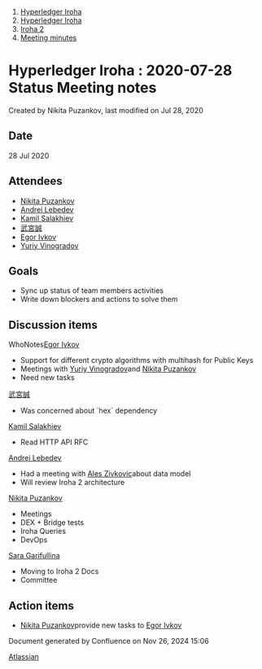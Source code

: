 1. [Hyperledger Iroha](index.html)
2. [Hyperledger Iroha](Hyperledger-Iroha_20873224.html)
3. [Iroha 2](Iroha-2_21012047.html)
4. [Meeting minutes](Meeting-minutes_21016015.html)

# Hyperledger Iroha : 2020-07-28 Status Meeting notes

Created by Nikita Puzankov, last modified on Jul 28, 2020

## Date

28 Jul 2020

## Attendees

- [Nikita Puzankov](https://lf-hyperledger.atlassian.net/wiki/people/5df113768998970e5b434e0a?ref=confluence)
- [Andrei Lebedev](https://lf-hyperledger.atlassian.net/wiki/people/557058:c02f1b3d-42e6-4519-ba84-2d0476dccbc9?ref=confluence)
- [Kamil Salakhiev](https://lf-hyperledger.atlassian.net/wiki/people/557058:07723e0b-a027-4cc4-ad6d-324e41cccb4d?ref=confluence)
- [武宮誠](https://lf-hyperledger.atlassian.net/wiki/people/557058:12c320e6-5d17-404f-b20e-bfa5721ae960?ref=confluence)
- [Egor Ivkov](https://lf-hyperledger.atlassian.net/wiki/people/5dd9631c1cf3c20ef5ff9f0f?ref=confluence)
- [Yuriy Vinogradov](https://lf-hyperledger.atlassian.net/wiki/people/557058:0b85dbf9-2cc9-4bee-a3a0-2815e5bb51eb?ref=confluence)

## Goals

- Sync up status of team members activities
- Write down blockers and actions to solve them

## Discussion items

WhoNotes[Egor Ivkov](https://lf-hyperledger.atlassian.net/wiki/people/5dd9631c1cf3c20ef5ff9f0f?ref=confluence)

- Support for different crypto algorithms with multihash for Public Keys
- Meetings with [Yuriy Vinogradov](https://lf-hyperledger.atlassian.net/wiki/people/557058:0b85dbf9-2cc9-4bee-a3a0-2815e5bb51eb?ref=confluence)and [Nikita Puzankov](https://lf-hyperledger.atlassian.net/wiki/people/5df113768998970e5b434e0a?ref=confluence)
- Need new tasks

[武宮誠](https://lf-hyperledger.atlassian.net/wiki/people/557058:12c320e6-5d17-404f-b20e-bfa5721ae960?ref=confluence)

- Was concerned about \`hex\` dependency

[Kamil Salakhiev](https://lf-hyperledger.atlassian.net/wiki/people/557058:07723e0b-a027-4cc4-ad6d-324e41cccb4d?ref=confluence)

- Read HTTP API RFC

[Andrei Lebedev](https://lf-hyperledger.atlassian.net/wiki/people/557058:c02f1b3d-42e6-4519-ba84-2d0476dccbc9?ref=confluence)

- Had a meeting with [Ales Zivkovic](https://lf-hyperledger.atlassian.net/wiki/people/5b3a36d1d38a522e77ff78c0?ref=confluence)about data model
- Will review Iroha 2 architecture

[Nikita Puzankov](https://lf-hyperledger.atlassian.net/wiki/people/5df113768998970e5b434e0a?ref=confluence)

- Meetings
- DEX + Bridge tests
- Iroha Queries
- DevOps

[Sara Garifullina](https://lf-hyperledger.atlassian.net/wiki/people/5b6c115b2c9bd83c03707f95?ref=confluence)

- Moving to Iroha 2 Docs
- Committee

## Action items

- [Nikita Puzankov](https://lf-hyperledger.atlassian.net/wiki/people/5df113768998970e5b434e0a?ref=confluence)provide new tasks to [Egor Ivkov](https://lf-hyperledger.atlassian.net/wiki/people/5dd9631c1cf3c20ef5ff9f0f?ref=confluence)

Document generated by Confluence on Nov 26, 2024 15:06

[Atlassian](http://www.atlassian.com/)
